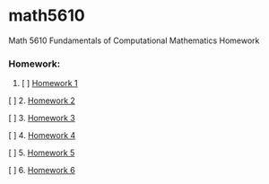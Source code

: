 # math5610
Math 5610 Fundamentals of Computational Mathematics Homework


### Homework:

1. [ ] [Homework 1](https://EmilyBlackb.github.io/math5610/homework/1) 

[ ] 2. [Homework 2](https://EmilyBlackb.github.io/math5610/homework/2)

[ ] 3. [Homework 3](https://EmilyBlackb.github.io/math5610/homework/3)
 
[ ] 4. [Homework 4](https://EmilyBlackb.github.io/math5610/homework/4)

[ ] 5. [Homework 5](https://EmilyBlackb.github.io/math5610/homework/5) 

[ ] 6. [Homework 6](https://EmilyBlackb.github.io/math5610/homework/6) 
